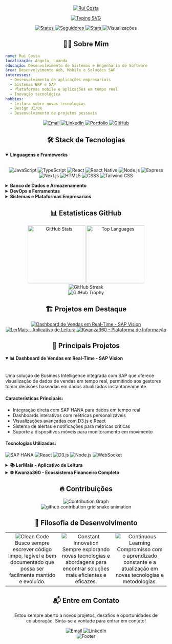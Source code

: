 <div align="center">
  <a href="https://ruifrcosta.com">
    <img src="https://capsule-render.vercel.app/api?type=waving&color=gradient&customColorList=12,14,19,24,30&height=200&section=header&text=Rui%20Costa&fontSize=80&fontAlignY=35&animation=fadeIn&fontColor=ffffff&desc=Desenvolvedor%20Web%20e%20Mobile&descAlignY=55&descSize=20" alt="Rui Costa" />
  </a>
  
  [![Typing SVG](https://readme-typing-svg.herokuapp.com?font=Fira+Code&size=30&pause=1000&color=36BCF7&center=true&vCenter=true&width=600&height=100&lines=Desenvolvedor+SAP;Desenvolvedor+Mobile;Soluções+Web+e+ERP;Entusiasta+de+Tecnologia)](https://git.io/typing-svg)
  
  <p align="center">
    <a href="https://github.com/ruifrcosta">
      <img src="https://custom-icon-badges.demolab.com/badge/Online-379e22?style=for-the-badge&logo=signal-online&logoColor=white" alt="Status" />
    </a>
    <a href="https://github.com/ruifrcosta?tab=followers">
      <img src="https://custom-icon-badges.demolab.com/github/followers/ruifrcosta?color=236ad3&labelColor=1155ba&style=for-the-badge&logo=person-add&label=Seguidores&logoColor=white" alt="Seguidores" />
    </a>
    <a href="https://github.com/ruifrcosta?tab=repositories&sort=stargazers">
      <img src="https://custom-icon-badges.demolab.com/github/stars/ruifrcosta?color=yellow&style=for-the-badge&labelColor=CB9208&logo=star" alt="Stars" />
    </a>
    <img src="https://komarev.com/ghpvc/?username=ruifrcosta&style=for-the-badge&color=brightgreen" alt="Visualizações" />
  </p>
</div>

<h2 align="center">👨‍💻 Sobre Mim</h2>

```yaml
nome: Rui Costa
localização: Angola, Luanda
educação: Desenvolvimento de Sistemas e Engenharia de Software
área: Desenvolvimento Web, Mobile e Soluções SAP
interesses:
  - Desenvolvimento de aplicações empresariais
  - Sistemas ERP e SAP
  - Plataformas mobile e aplicações em tempo real
  - Inovação tecnológica
hobbies:
  - Leitura sobre novas tecnologias
  - Design UI/UX
  - Desenvolvimento de projetos pessoais
```

<div align="center">
  <a href="mailto:ruifrcosta@gmail.com">
    <img src="https://custom-icon-badges.demolab.com/badge/-Email-red?style=for-the-badge&logo=mail&logoColor=white" alt="Email" />
  </a>
  <a href="https://www.linkedin.com/in/ruifrcosta/">
    <img src="https://custom-icon-badges.demolab.com/badge/-LinkedIn-0A66C2?style=for-the-badge&logo=linkedin&logoColor=white" alt="LinkedIn" />
  </a>
  <a href="https://ruifrcosta.com">
    <img src="https://custom-icon-badges.demolab.com/badge/-Portfolio-black?style=for-the-badge&logo=globe&logoColor=white" alt="Portfolio" />
  </a>
  <a href="https://github.com/ruifrcosta">
    <img src="https://custom-icon-badges.demolab.com/badge/-GitHub-181717?style=for-the-badge&logo=github&logoColor=white" alt="GitHub" />
  </a>
</div>

<h2 align="center">🛠️ Stack de Tecnologias</h2>

<details open>
  <summary><b>Linguagens e Frameworks</b></summary>
  <br>
  <p align="center">
    <img src="https://img.shields.io/badge/JavaScript-F7DF1E?style=for-the-badge&logo=javascript&logoColor=black" alt="JavaScript" />
    <img src="https://img.shields.io/badge/TypeScript-007ACC?style=for-the-badge&logo=typescript&logoColor=white" alt="TypeScript" />
    <img src="https://img.shields.io/badge/React-20232A?style=for-the-badge&logo=react&logoColor=61DAFB" alt="React" />
    <img src="https://img.shields.io/badge/React_Native-20232A?style=for-the-badge&logo=react&logoColor=61DAFB" alt="React Native" />
    <img src="https://img.shields.io/badge/Node.js-339933?style=for-the-badge&logo=nodedotjs&logoColor=white" alt="Node.js" />
    <img src="https://img.shields.io/badge/Express-000000?style=for-the-badge&logo=express&logoColor=white" alt="Express" />
    <img src="https://img.shields.io/badge/Next.js-000000?style=for-the-badge&logo=next.js&logoColor=white" alt="Next.js" />
    <img src="https://img.shields.io/badge/HTML5-E34F26?style=for-the-badge&logo=html5&logoColor=white" alt="HTML5" />
    <img src="https://img.shields.io/badge/CSS3-1572B6?style=for-the-badge&logo=css3&logoColor=white" alt="CSS3" />
    <img src="https://img.shields.io/badge/Tailwind_CSS-38B2AC?style=for-the-badge&logo=tailwind-css&logoColor=white" alt="Tailwind CSS" />
  </p>
</details>

<details>
  <summary><b>Banco de Dados e Armazenamento</b></summary>
  <br>
  <p align="center">
    <img src="https://img.shields.io/badge/MySQL-4479A1?style=for-the-badge&logo=mysql&logoColor=white" alt="MySQL" />
    <img src="https://img.shields.io/badge/MongoDB-4EA94B?style=for-the-badge&logo=mongodb&logoColor=white" alt="MongoDB" />
    <img src="https://img.shields.io/badge/Firebase-FFCA28?style=for-the-badge&logo=firebase&logoColor=black" alt="Firebase" />
    <img src="https://img.shields.io/badge/Supabase-3ECF8E?style=for-the-badge&logo=supabase&logoColor=white" alt="Supabase" />
    <img src="https://img.shields.io/badge/Redis-DC382D?style=for-the-badge&logo=redis&logoColor=white" alt="Redis" />
  </p>
</details>

<details>
  <summary><b>DevOps e Ferramentas</b></summary>
  <br>
  <p align="center">
    <img src="https://img.shields.io/badge/Docker-2CA5E0?style=for-the-badge&logo=docker&logoColor=white" alt="Docker" />
    <img src="https://img.shields.io/badge/Git-F05032?style=for-the-badge&logo=git&logoColor=white" alt="Git" />
    <img src="https://img.shields.io/badge/GitHub_Actions-2088FF?style=for-the-badge&logo=github-actions&logoColor=white" alt="GitHub Actions" />
    <img src="https://img.shields.io/badge/AWS-232F3E?style=for-the-badge&logo=amazon-aws&logoColor=white" alt="AWS" />
    <img src="https://img.shields.io/badge/Vercel-000000?style=for-the-badge&logo=vercel&logoColor=white" alt="Vercel" />
    <img src="https://img.shields.io/badge/Netlify-00C7B7?style=for-the-badge&logo=netlify&logoColor=white" alt="Netlify" />
    <img src="https://img.shields.io/badge/VS_Code-007ACC?style=for-the-badge&logo=visual-studio-code&logoColor=white" alt="VS Code" />
    <img src="https://img.shields.io/badge/Figma-F24E1E?style=for-the-badge&logo=figma&logoColor=white" alt="Figma" />
  </p>
</details>

<details>
  <summary><b>Sistemas e Plataformas Empresariais</b></summary>
  <br>
  <p align="center">
    <img src="https://img.shields.io/badge/SAP-0FAAFF?style=for-the-badge&logo=sap&logoColor=white" alt="SAP" />
    <img src="https://img.shields.io/badge/SAP_HANA-0FAAFF?style=for-the-badge&logo=sap&logoColor=white" alt="SAP HANA" />
    <img src="https://img.shields.io/badge/ABAP-0FAAFF?style=for-the-badge&logo=sap&logoColor=white" alt="ABAP" />
    <img src="https://img.shields.io/badge/ERP_Integration-2C3E50?style=for-the-badge&logo=buffer&logoColor=white" alt="ERP Integration" />
    <img src="https://img.shields.io/badge/Business_Intelligence-FFD700?style=for-the-badge&logo=powerbi&logoColor=black" alt="Business Intelligence" />
  </p>
</details>

<h2 align="center">📊 Estatísticas GitHub</h2>

<div align="center">
  <img src="https://github-readme-stats.vercel.app/api?username=ruifrcosta&show_icons=true&theme=tokyonight&hide_border=true&include_all_commits=true&count_private=true" alt="GitHub Stats" height="180" />
  <img src="https://github-readme-stats.vercel.app/api/top-langs/?username=ruifrcosta&layout=compact&theme=tokyonight&hide_border=true&langs_count=8&exclude_repo=dotfiles" alt="Top Languages" height="180" />
</div>

<div align="center">
  <img src="https://github-readme-streak-stats.herokuapp.com/?user=ruifrcosta&theme=tokyonight&hide_border=true" alt="GitHub Streak" />
</div>

<div align="center">
  <img src="https://github-profile-trophy.vercel.app/?username=ruifrcosta&theme=nord&no-frame=true&margin-w=10&column=7" alt="GitHub Trophy" />
</div>

<h2 align="center">🏗️ Projetos em Destaque</h2>

<div align="center">
  <a href="https://github.com/ruifrcosta/Dashboard-de-Vendas-em-Real-Time---SAP-Vision">
    <img src="https://github-readme-stats.vercel.app/api/pin/?username=ruifrcosta&repo=Dashboard-de-Vendas-em-Real-Time---SAP-Vision&theme=tokyonight&hide_border=true" alt="Dashboard de Vendas em Real-Time - SAP Vision" />
  </a>
  <a href="https://github.com/ruifrcosta/LerMais">
    <img src="https://github-readme-stats.vercel.app/api/pin/?username=ruifrcosta&repo=LerMais&theme=tokyonight&hide_border=true" alt="LerMais - Aplicativo de Leitura" />
  </a>
  <a href="https://github.com/ruifrcosta/kwanza360">
    <img src="https://github-readme-stats.vercel.app/api/pin/?username=ruifrcosta&repo=kwanza360&theme=tokyonight&hide_border=true" alt="Kwanza360 - Plataforma de Informação" />
  </a>
</div>

<h2 align="center">🚀 Principais Projetos</h2>

<details open>
  <summary><b>📊 Dashboard de Vendas em Real-Time - SAP Vision</b></summary>
  <br>
  <p>
    Uma solução de Business Intelligence integrada com SAP que oferece visualização de dados de vendas em tempo real, permitindo aos gestores tomar decisões baseadas em dados atualizados instantaneamente.
  </p>

  <h4>Características Principais:</h4>
  <ul>
    <li>Integração direta com SAP HANA para dados em tempo real</li>
    <li>Dashboards interativos com métricas personalizáveis</li>
    <li>Visualizações avançadas com D3.js e React</li>
    <li>Sistema de alertas e notificações para métricas críticas</li>
    <li>Suporte a dispositivos móveis para monitoramento em movimento</li>
  </ul>

  <h4>Tecnologias Utilizadas:</h4>
  <p>
    <img src="https://img.shields.io/badge/SAP_HANA-0FAAFF?style=for-the-badge&logo=sap&logoColor=white" alt="SAP HANA" />
    <img src="https://img.shields.io/badge/React-20232A?style=for-the-badge&logo=react&logoColor=61DAFB" alt="React" />
    <img src="https://img.shields.io/badge/D3.js-F9A03C?style=for-the-badge&logo=d3.js&logoColor=white" alt="D3.js" />
    <img src="https://img.shields.io/badge/Node.js-339933?style=for-the-badge&logo=nodedotjs&logoColor=white" alt="Node.js" />
    <img src="https://img.shields.io/badge/WebSocket-010101?style=for-the-badge&logo=socket.io&logoColor=white" alt="WebSocket" />
  </p>
</details>

<details>
  <summary><b>📚 LerMais - Aplicativo de Leitura</b></summary>
  <br>
  <p>
    Plataforma mobile que facilita o acesso a livros e conteúdos de leitura, com foco em melhorar a experiência de leitura digital e promover a educação através da tecnologia.
  </p>

  <h4>Características Principais:</h4>
  <ul>
    <li>Biblioteca digital com milhares de livros e artigos</li>
    <li>Modo de leitura personalizado com ajustes de fonte, tema e espaçamento</li>
    <li>Sincronização entre dispositivos e marcadores de progresso</li>
    <li>Funcionalidades sociais para compartilhar e discutir leituras</li>
    <li>Sistema de recomendação baseado em preferências do usuário</li>
  </ul>

  <h4>Tecnologias Utilizadas:</h4>
  <p>
    <img src="https://img.shields.io/badge/React_Native-20232A?style=for-the-badge&logo=react&logoColor=61DAFB" alt="React Native" />
    <img src="https://img.shields.io/badge/Firebase-FFCA28?style=for-the-badge&logo=firebase&logoColor=black" alt="Firebase" />
    <img src="https://img.shields.io/badge/Redux-764ABC?style=for-the-badge&logo=redux&logoColor=white" alt="Redux" />
    <img src="https://img.shields.io/badge/Google_Books_API-4285F4?style=for-the-badge&logo=google&logoColor=white" alt="Google Books API" />
  </p>
</details>

<details>
  <summary><b>🌐 Kwanza360 - Ecossistema Financeiro Completo</b></summary>
  <br>
  <p>
    Ecossistema financeiro completo dividido em três plataformas especializadas, projetadas para oferecer a melhor experiência aos usuários angolanos. Com foco em simplicidade, segurança e integração, o ecossistema oferece serviços financeiros, educação e notícias em plataformas otimizadas para cada propósito.
  </p>

  <h4>Plataformas do Ecossistema:</h4>
  <ul>
    <li><b>Kwanza360+ Core</b> - Plataforma financeira principal com wallet digital, exchange de divisas e assistente com IA</li>
    <li><b>Kwanza360+ Academia</b> - Plataforma educacional dedicada à educação financeira</li>
    <li><b>Kwanza360+ News</b> - Plataforma de notícias e conteúdo financeiro</li>
  </ul>

  <h4>Tecnologias Utilizadas:</h4>
  <p>
    <img src="https://img.shields.io/badge/Next.js-000000?style=for-the-badge&logo=next.js&logoColor=white" alt="Next.js" />
    <img src="https://img.shields.io/badge/TypeScript-007ACC?style=for-the-badge&logo=typescript&logoColor=white" alt="TypeScript" />
    <img src="https://img.shields.io/badge/Tailwind_CSS-38B2AC?style=for-the-badge&logo=tailwind-css&logoColor=white" alt="Tailwind CSS" />
    <img src="https://img.shields.io/badge/Supabase-3ECF8E?style=for-the-badge&logo=supabase&logoColor=white" alt="Supabase" />
    <img src="https://img.shields.io/badge/AWS-232F3E?style=for-the-badge&logo=amazon-aws&logoColor=white" alt="AWS" />
    <img src="https://img.shields.io/badge/LangChain-121224?style=for-the-badge&logo=langchain&logoColor=white" alt="LangChain" />
  </p>
</details>

<h2 align="center">🔥 Contribuições</h2>

<div align="center">
  <img src="https://github-readme-activity-graph.vercel.app/graph?username=ruifrcosta&theme=tokyo-night&hide_border=true&custom_title=Gráfico%20de%20Contribuições" alt="Contribution Graph" />
</div>

<div align="center">
  <picture>
    <source media="(prefers-color-scheme: dark)" srcset="https://raw.githubusercontent.com/ruifrcosta/ruifrcosta/output/github-contribution-grid-snake-dark.svg">
    <source media="(prefers-color-scheme: light)" srcset="https://raw.githubusercontent.com/ruifrcosta/ruifrcosta/output/github-contribution-grid-snake.svg">
    <img alt="github contribution grid snake animation" src="https://raw.githubusercontent.com/ruifrcosta/ruifrcosta/output/github-contribution-grid-snake.svg">
  </picture>
</div>

<h2 align="center">📝 Filosofia de Desenvolvimento</h2>

<div align="center">
  <table>
    <tr>
      <td align="center" width="33%">
        <img src="https://img.shields.io/badge/Código_Limpo-333333?style=for-the-badge&logo=checkmarx&logoColor=white" alt="Clean Code" /><br>
        Busco sempre escrever código limpo, legível e bem documentado que possa ser facilmente mantido e evoluído.
      </td>
      <td align="center" width="33%">
        <img src="https://img.shields.io/badge/Inovação_Constante-9146FF?style=for-the-badge&logo=innovate&logoColor=white" alt="Constant Innovation" /><br>
        Sempre explorando novas tecnologias e abordagens para encontrar soluções mais eficientes e eficazes.
      </td>
      <td align="center" width="33%">
        <img src="https://img.shields.io/badge/Aprendizado_Contínuo-DD0031?style=for-the-badge&logo=learn&logoColor=white" alt="Continuous Learning" /><br>
        Compromisso com o aprendizado constante e a atualização em novas tecnologias e metodologias.
      </td>
    </tr>
  </table>
</div>

<h2 align="center">📬 Entre em Contato</h2>

<div align="center">
  <p>Estou sempre aberto a novos projetos, desafios e oportunidades de colaboração. Sinta-se à vontade para entrar em contato!</p>
  
  <a href="mailto:ruifrcosta@gmail.com">
    <img src="https://custom-icon-badges.demolab.com/badge/-Email-red?style=for-the-badge&logo=mail&logoColor=white" alt="Email" />
  </a>
  <a href="https://www.linkedin.com/in/ruifrcosta/">
    <img src="https://custom-icon-badges.demolab.com/badge/-LinkedIn-0A66C2?style=for-the-badge&logo=linkedin&logoColor=white" alt="LinkedIn" />
  </a>
</div>

<div align="center">
  <img src="https://capsule-render.vercel.app/api?type=waving&color=gradient&customColorList=12,14,19,24,30&height=100&section=footer" alt="Footer" />
</div>
